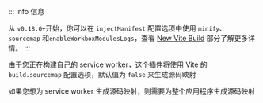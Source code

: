 ::: info 信息

从 `v0.18.0+`开始，你可以在 `injectManifest` 配置选项中使用 `minify`、`sourcemap` 和`enableWorkboxModulesLogs`，查看 [New Vite Build](/guide/change-log#new-vite-build) 部分了解更多详情。
:::

由于您正在构建自己的 service worker，这个插件将使用 Vite 的 `build.sourcemap` 配置选项，默认值为 `false` 来生成源码映射

如果您想为 service worker 生成源码映射，则需要为整个应用程序生成源码映射
